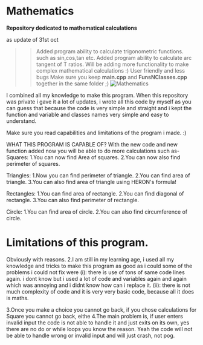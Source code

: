 # Mathematics

**Repository dedicated to mathematical calculations**

as update of 31st oct
>>Added program ability to calculate trigonometric functions. such as sin,cos,tan etc.
>>Added program ability to calculate arc tangent of T ratios.
>>Will be adding more functionality to make complex mathematical calculations :)
>>User friendly and less bugs
Make sure you keep **main.cpp** and **FunsNClasses.cpp** together in the same folder ;)
![Mathematics](https://user-images.githubusercontent.com/91114837/139595859-d2406f55-1cdd-4869-b9fc-93d4442358a7.PNG)

I combined all my knowledge to make this program.
When this repository was private i gave it a lot of updates, i wrote all this code by myself as you can
guess that because the code is very simple and straight and i kept the function and variable and classes names
very simple and easy to understand.

Make sure you read capabilities and limitations of the program i made. :)

WHAT THIS PROGRAM IS CAPABLE OF?
With the new code and new function added now you will be able to do more calculations such as-
Squares:
1.You can now find Area of squares.
2.You can now also find perimeter of squares.

Triangles:
1.Now you can find perimeter of triangle.
2.You can find area of triangle.
3.You can also find area of triangle using HERON's formula!

Rectangles:
1.You can find area of rectangle.
2.You can find diagonal of rectangle.
3.You can also find perimeter of rectangle.

Circle:
1.You can find area of circle.
2.You can also find circumference of circle.

# Limitations of this program. 
Obviously with reasons.
2.I am still in my learning age, i used all my knowledge and tricks to make this program as good as i could
some of the problems i could not fix were
(i): there is use of tons of same code lines again. i dont know but i used a lot of code and variables again and again which was
annoying and i didnt know how can i replace it.
(ii): there is not much complexity of code and it is very very basic code, because all it does is maths.

3.Once you make a choice you cannot go back, if you chose calculations for Square you cannot go back, eithe
4.The main problem is, if user enters invalid input the code is not able to handle it and just exits on its own, yes
there are no do or while loops you know the reason. Yeah the code will not be able to handle wrong or invalid input and
will just crash, not pog.
